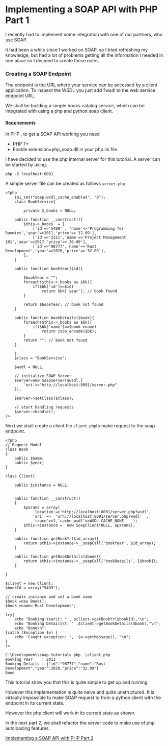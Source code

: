# Implementing a SOAP API with PHP Part 1

I recently had to implement some integration with one of our partners, who use SOAP.

It had been a while since I worked on SOAP, so I tried refreshing my knowledge, but had a lot of problems getting all the information I needed in one place so I decided to create these notes.


### Creating a SOAP Endpoint
The endpoint is the URL where your service can be accessed by a client application. To inspect the WSDL you just add ?wsdl to the web service endpoint URL.

We shall be building a simple books catalog service, which can be integrated with using a php and python soap client.

#### Requirements
In PHP , to get a SOAP API working you need

- PHP 7+
- Enable extension=php_soap.dll in your php.ini file

I have decided to use the php internal server for this tutorial.  A server can be started by using, 
```
php -S localhost:8091
```


A simple server file can be created as follows ``` server.php ```
```
<?php
    ini_set("soap.wsdl_cache_enabled", "0");    
    class BookService{
        
        private $_books = NULL;

    public function __construct(){
        $this->_books  = [
			['id'=>'5409' , 'name'=>'Programming for Dummies','year'=>2011,'price'=>'12.09'],
			['id'=>'2311','name'=>'Project Management 101','year'=>2017,'price'=>'20.09'],
			['id'=>'98777','name'=>'Rust Development','year'=>2020,'price'=>'32.09'],
		];
    }

    public function bookYear($id){
		
		$bookYear = "";
        foreach($this->_books as $bk){
			if($bk['id']==$id)
				return $bk['year']; // book found
		}

		return $bookYear; // book not found
    }

	public function bookDetails($book){		
		foreach($this->_books as $bk){
			if($bk['name']==$book->name)
				return json_encode($bk);
		}
		return ""; // book not found
	}

    }
    $class = "BookService";
    
    $wsdl = NULL;

    // initialize SOAP Server
    $server=new SoapServer($wsdl,[	
        'uri'=>"http://localhost:8091/server.php"
    ]);

    $server->setClass($class);

    // start handling requests
    $server->handle();
?>
```

Next we shall create a client file ```client.php```to make request to the soap endpoint.
```
<?php
// Request Model
class Book
{
	public $name;
	public $year;
}

class Client{

    public $instance = NULL;


    public function __construct()
    {
        $params = array(
            'location'=>'http://localhost:8091/server.php?wsdl',
            'uri' =>  'urn://localhost:8091/server.php?wsdl'  ,
            'trace'=>1,'cache_wsdl'=>WSDL_CACHE_NONE    );
        $this->instance =  new SoapClient(NULL, $params);       
    }

    public function getBookYr($id_array){
        return $this->instance->__soapCall('bookYear', $id_array);
    }

    public function getBookDetails($book){
        return $this->instance->__soapCall('bookDetails', [$book]);
    }

}

$client = new Client;
$bookId = array("5409");

// create instance and set a book name
$book =new Book();
$book->name='Rust Development';

try{
    echo "Booking Year\t: " , $client->getBookYr($bookId),"\n";
    echo "Booking Details\t: " ,$client->getBookDetails($book),"\n";
    echo "Done\n";
}catch (Exception $e) {
    echo 'Caught exception: ',  $e->getMessage(), "\n";
}
?>
```

```
C:\Development\soap.tutorial> php .\client.php
Booking Year    : 2011
Booking Details : {"id":"98777","name":"Rust Development","year":2020,"price":"32.09"}
Done
```

This tutorial show you that this is quite simple to get up and running.

However this implementation is quite naive and quite unstructured. It is virtaully impossible to make SOAP request to from a python client with the endpoint in its current state.

However the php client will work in its current state as shown.

In the next part 2, we shall refactor the server code to make use of php autoloading features.

[Implementing a SOAP API with PHP Part 2](Part2.md)